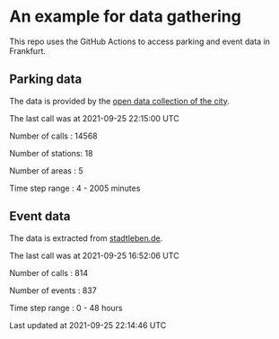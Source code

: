 # An example for data gathering

This repo uses the GitHub Actions to access parking and event data in Frankfurt.

## Parking data
The data is provided by the [open data collection of the city](https://www.offenedaten.frankfurt.de/).

The last call was at 2021-09-25 22:15:00 UTC

Number of calls   : 14568

Number of stations:    18

Number of areas   :     5

Time step range   :     4 -  2005 minutes


## Event data
The data is extracted from [stadtleben.de](https://stadtleben.de/frankfurt/).

The last call was at 2021-09-25 16:52:06 UTC

Number of calls   : 814

Number of events  : 837

Time step range   :   0 -  48 hours


Last updated at 2021-09-25 22:14:46 UTC

